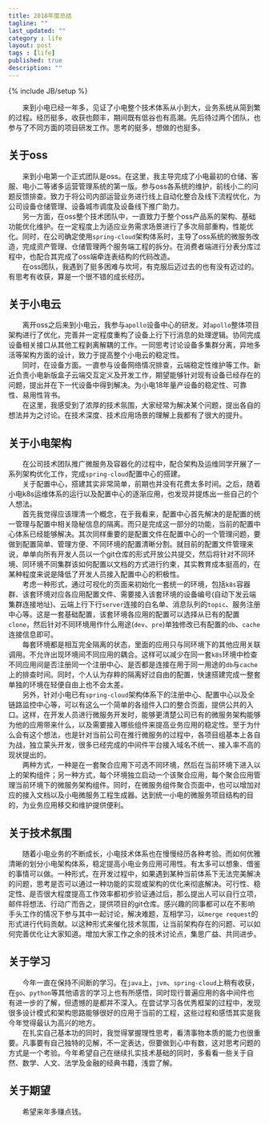 ```yaml
---
title: 2018年度总结
tagline: ""
last_updated: ""
category : life
layout: post
tags : [life]
published: true
description: ""
---
```

{% include JB/setup %}

&emsp;&emsp;来到小电已经一年多，见证了小电整个技术体系从小到大，业务系统从简到繁的过程。经历挺多，收获也颇丰，期间既有低谷也有高潮。先后待过两个团队，也参与了不同方面的项目研发工作。思考的挺多，想做的也挺多。

## 关于oss

&emsp;&emsp;来到小电第一个正式团队是oss。在这里，我主导完成了小电最初的仓储、客服、电小二等诸多运营管理系统的第一版。参与oss各系统的维护，前线小二的问题反馈排查。致力于将公司内部运营业务进行线上自动化整合及线下流程优化，为公司设备仓储管理、设备城市调度及设备线下推广助力。  
&emsp;&emsp;另一方面，在oss整个技术团队中，一直致力于整个oss产品系的架构、基础功能优化维护。在一定程度上为适应业务需求场景进行了多次局部重构，性能优化。同时，在公司确定使用`spring-cloud`架构体系时，主导了oss系统的微服务改造，完成资产管理、仓储管理两个服务端工程的拆分。在消费者端进行分表分库过程中，也配合其完成了oss端牵连表结构的代码改造。  
&emsp;&emsp;在oss团队，我遇到了挺多困难与坎坷，有克服后迈过去的也有没有迈过的。有思考有收获，算是一个很不错的成长经历。  

## 关于小电云

&emsp;&emsp;离开oss之后来到小电云，我参与`apollo`设备中心的研发。对`apollo`整体项目架构进行了优化，完善并一定程度重构了设备上行下行消息的处理逻辑。协同完成设备相关接口从其他工程剥离解耦的工作。一同思考讨论设备多集群分离，异地多活等架构方面的设计，致力于提高整个小电云的稳定性。  
&emsp;&emsp;同时，在设备方面。一直参与设备网络情况排查，云端稳定性维护等工作。新近负责小电新版盒子云端交互定义及开发工作，期望能够针对现有设备已经存在的问题，提出并在下一代设备中得到解决。为小电18年量产设备的稳定性、可靠性、易用性背书。  
&emsp;&emsp;在这里，我感受到了浓厚的技术氛围，大家经常为解决某个问题，提出各自的想法并为之讨论。在技术深度、技术应用场景的理解上我都有了很大的提升。  

## 关于小电架构

&emsp;&emsp;在公司技术团队推广微服务及容器化的过程中，配合架构及运维同学开展了一系列架构优化工作，完成`spring-cloud`配置中心的搭建。  
&emsp;&emsp;关于配置中心，搭建其实非常简单，前期也并没有花费太多时间。之后，随着小电k8s运维体系的运行以及配置中心的逐渐应用，也发现并提炼出一些自己的个人想法。  
&emsp;&emsp;首先我觉得应该理清一个概念，在于我看来，配置中心首先解决的是配置的统一管理与配置中相关隐秘信息的隔离。而只是完成这一部分的功能，当前的配置中心体系已经能够解决。其次同样重要的是配置文件在配置中心的一个管理问题，要做到配置简单、管理方便、不同环境的配置清晰分割。就目前的配置文件管理来说，单单向所有开发人员以一个git仓库的形式开放公共提交，然后将针对不同环境、同环境不同集群该如何配置以文档的方式进行约束，其实教育成本挺高的，在某种程度来说是降低了开发人员接入配置中心的积极性。  
&emsp;&emsp;考虑一种形式，通过可视化的页面来初始化一套统一的环境，包括`k8s`容器群、该套环境对应各应用配置文件、需要接入该套环境的设备编号(自动下发云端集群连接地址)、云端上行下行`server`连接的白名单、消息队列的`topic`、服务注册中心等。这是一套基础配置，该套环境各应用的配置可以选择从已有的配置`clone`，然后针对不同环境用作什么用途(`dev`、`pre`)单独修改已有配置的`db`、`cache`连接信息即可。  
&emsp;&emsp;每套环境都是相互完全隔离的状态，里面的应用只与同环境下的其他应用关联调用。不允许出现环境间不同应用的耦合。这样可以减少在同一套`k8s`环境中检查不同应用间是否注册同一个注册中心、是否都是连接在用于同一用途的`db`与`cache`上的排查时间。同时，个人认为存粹的隔离好过自由的配置，快速搭建完成一整套单独的环境在轻便自由上也不会太差。  
&emsp;&emsp;另外，针对小电已有`spring-cloud`架构体系下的注册中心、配置中心以及全链路监控中心等，可以有这么一个简单的各组件入口的整合页面，提供公共的入口。这样，在开发人员进行微服务开发时，能够更清楚公司已有的微服务架构能够为他的应用带来什么，以及需要接入哪些组件来提高业务应用的稳定性。至于为什么会有这个想法，也是针对当前公司在推行微服务的过程中，各项目组基本上各自为战，独立蒙头开发，很多已经完成的中间件平台接入域名不统一、接入率不高的现状提出的。  
&emsp;&emsp;两种方式，一种是在一套聚合应用下可选不同环境，然后在当前环境下进入以上的架构组件；另一种方式，每个环境独立启动一个该聚合应用，每个聚合应用管理当前环境下的微服务架构组件。同时，在微服务组件聚合页面中，也可以增加对应的接入文档以及小电微服务工程生成器。达到统一小电的微服务项目结构的目的，为业务应用移交和维护提供便利。  

## 关于技术氛围

&emsp;&emsp;随着小电业务的不断成长，小电技术体系也在慢慢经历各种考验。而如何优雅清晰的划分小电架构体系，稳定提高小电业务应用可用性。有太多可以想象、借鉴的事情可以做。一种形式，在开发过程中，如果遇到某种当前体系下无法完美解决的问题，思考是否可以通过一种功能的实现或架构的优化来彻底解决。可行性、稳定性、是否很大程度提高工作效率都初步验证通过后，那么提出人可以自行立项，邮件将想法、行动广而告之，提供项目的git仓库。感兴趣的同事都可以在不影响手头工作的情况下参与其中一起讨论，解决难题，互相学习，以`merge request`的形式进行代码贡献。以这种形式来催化技术氛围，让当前架构存在的问题、可以如何完善优化让大家知道。增加大家工作之余的技术讨论点，集思广益、共同进步。  

## 关于学习

&emsp;&emsp;今年一直在保持不间断的学习。在`java`上，`jvm`、`spring-cloud`上稍有收获，在`go`、`python`等其他语言的学习上也有所感悟，同时现行普遍应用的各中间件也有进一步的了解，但遗憾的是都并不深入。在尝试学习各优秀框架的过程中，发现很多设计模式和架构思路能够很好的应用于当前的工程，这些过程和感悟其实是我今年觉得最认为高兴的地方。  
&emsp;&emsp;在扎实自己基本功的同时，我觉得掌握理性思考，看清事物本质的能力也很重要。凡事要有自己独特的见解，不一定表达，但要做到心中有数，这对思考问题的方式是一个考验。今年希望自己在继续扎实技术基础的同时，多看看一些关于自然、数学、人文、法学及金融的经典书籍，浅尝了解。  

## 关于期望

&emsp;&emsp;希望来年多赚点钱。  
